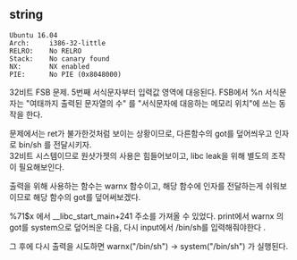 string
------
```
Ubuntu 16.04
Arch:     i386-32-little
RELRO:    No RELRO
Stack:    No canary found
NX:       NX enabled
PIE:      No PIE (0x8048000)
```
32비트 FSB 문제. 5번째 서식문자부터 입력값 영역에 대응된다. 
FSB에서 %n 서식문자는 "여태까지 출력된 문자열의 수" 를
"서식문자에 대응하는 메모리 위치"에 쓰는 동작을 한다. 

문제에서는 ret가 불가한것처럼 보이는 상황이므로, 
다른함수의 got를 덮어씌우고 인자로 bin/sh 를 전달시키자.  
32비트 시스템이므로 원샷가젯의 사용은 힘들어보이고, libc leak을 위해 별도의 조작이 필요해보인다. 

출력을 위해 사용하는 함수는 warnx 함수이고, 해당 함수에 인자를 전달하는게 쉬워보이므로
해당 함수의 got를 덮어써보겠다. 

%71$x 에서 __libc_start_main+241 주소를 가져올 수 있었다. 
print에서 warnx 의 got를 system으로 덮어씌운 다음, 다시 input에서 /bin/sh를 입력해줘야한다 .

그 후에 다시 출력을 시도하면 warnx("/bin/sh") -> system("/bin/sh") 가 실행된다. 



